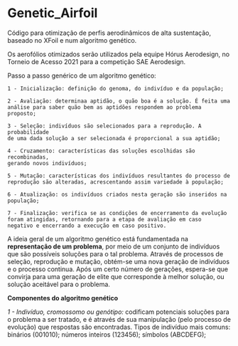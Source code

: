 # Genetic_Airfoil

Código para otimização de perfis aerodinâmicos de alta sustentação, baseado no XFoil e num algoritmo genético.

Os aerofólios otimizados serão utilizados pela equipe Hórus Aerodesign, no Torneio de Acesso 2021 para a competição SAE Aerodesign.

Passo a passo genérico de um algoritmo genético:

    1 - Inicialização: definição do genoma, do indivíduo e da população;
    
    2 - Avaliação: determinaa aptidão, o quão boa é a solução. É feita uma 
    análise para saber quão bem as aptidões respondem ao problema proposto;
    
    3 - Seleção: indivíduos são selecionados para a reprodução. A probabilidade 
    de uma dada solução a ser selecionada é proporcional a sua aptidão;
    
    4 - Cruzamento: características das soluções escolhidas são recombinadas, 
    gerando novos indivíduos;
    
    5 - Mutação: características dos indivíduos resultantes do processo de
    reprodução são alteradas, acrescentando assim variedade à população;
    
    6 - Atualização: os indivíduos criados nesta geração são inseridos na
    população;
    
    7 - Finalização: verifica se as condições de encerramento da evolução
    foram atingidas, retornando para a etapa de avaliação em caso
    negativo e encerrando a execução em caso positivo.

A ideia geral de um algoritmo genético está fundamentada na **representação de um problema**, por meio de um conjunto de indivíduos que são possíveis soluções para o tal problema. Através de processos de seleção, reprodução e mutação, obtém-se uma nova geração de indivíduos e o processo continua. Após um certo número de gerações, espera-se que convirja para uma geração de elite que corresponde à melhor solução, ou solução aceitável para o problema.

**Componentes do algoritmo genético**

*1 - Indivíduo, cromossomo ou genótipo:* codificam potenciais soluções para o problema a ser tratado, e é através de sua manipulação (pelo processo de evolução) que respostas são encontradas. 
    Tipos de indivíduo mais comuns: 
        binários (001010);
        números inteiros (123456);
        símbolos (ABCDEFG);

